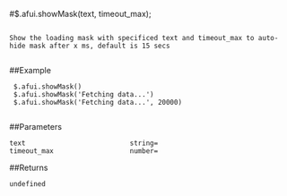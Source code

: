 #$.afui.showMask(text, timeout_max);

```

Show the loading mask with specificed text and timeout_max to auto-hide mask after x ms, default is 15 secs
 
```

##Example

```
 $.afui.showMask()
 $.afui.showMask('Fetching data...')
 $.afui.showMask('Fetching data...', 20000)
 
```


##Parameters

```
text                          string=
timeout_max                   number=

```

##Returns

```
undefined
```

